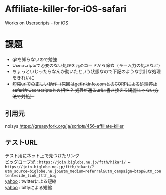 # Affiliate-killer-for-iOS-safari
Works on [Userscripts](https://apps.apple.com/jp/app/userscripts/id1463298887) - for iOS  
  
# 課題
- gitを知らないので勉強  
- Userscriptsで必要のない処理を元のコードから除去（キー入力の処理など）
- ちょっといじったらなんか動いたという状態なので下記のような余計な処理をきれいに  
- ~~短縮urlでの正しい動作（原因はgetlinkinfo.comとのCORPによる処理停止 safariかUserscriptsとの相性？ 処理が通るurlに書き換える綺麗じゃない方法で対処）~~  

## 引用元
noisys https://greasyfork.org/ja/scripts/456-affiliate-killer

## テストURL
テスト用にネット上で見つけたリンク  
[ビッグローブ光](https://join.biglobe.ne.jp/ftth/hikari/?utm_source=biglobe.ne.jp&utm_medium=referral&utm_campaign=btop&utm_content=side_link_ftth_big) : `https://join.biglobe.ne.jp/ftth/hikari/ ←  https://join.biglobe.ne.jp/ftth/hikari/?utm_source=biglobe.ne.jp&utm_medium=referral&utm_campaign=btop&utm_content=side_link_ftth_big`  
[yahoo](https://t.co/pCDL8cdjXx) : twitterによる短縮  
[yahoo](https://bit.ly/2TItk3X)  : bitlyによる短縮  
